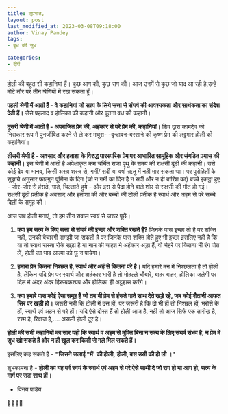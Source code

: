 ```yaml
---
title: सुप्रभात,
layout: post
last_modified_at: 2023-03-08T09:18:00
author: Vinay Pandey
tags:
- बुध की सुध

categories:
- दीर्घ
---
```

होली की बहुत सी कहानियां हैं। कुछ आग की, कुछ राग की। आज उनमें से कुछ जो याद आ रही है,उन्हें मोटे तौर पर तीन श्रेणियों में रख सकता हूँ। 

**पहली श्रेणी में आती हैं - वे कहानियां जो सत्य के लिये सत्ता से संघर्ष की आवश्यकता और सार्थकता का संदेश देती हैं।** जैसे प्रहलाद व होलिका की कहानी  और पूतना वध की कहानी। 

**दूसरी श्रेणी में आती हैं - अपराजित प्रेम की, अहंकार से परे प्रेम की, कहानियां।** शिव द्वारा कामदेव को निराकार रूप में  पुनर्जीवित करने से ले कर मथुरा- -वृन्दावन-बरसाने की कृष्ण प्रेम की लठ्ठमार होली की कहानियां।

**तीसरी श्रेणी है - अवसाद और हताशा के विरुद्ध पारस्परिक प्रेम पर आधारित सामूहिक और संगठित प्रयास की कहानी।** इस श्रेणी में आती है अपेक्षाकृत कम चर्चित राजा पृथु के समय की राक्षसी ढूंढी की कहानी। उसे कोई देव या मानव, किसी अस्त्र शस्त्र से, गर्मी/ सर्दी या वर्षा ऋतु में नही मार सकता था। पर पुरोहितों के सुझाये अनुसार फाल्गुन पूर्णिमा के दिन (जो न गर्मी का दिन है न सर्दी और न ही बारिश का) बच्चे इकट्ठा हुए -  जोर-जोर से हंसते, गाते, चिल्लाते हुये -  और इस से पैदा होने वाले शोर से राक्षसी की मौत हो  गई।  राक्षसी ढूंढी प्रतीक है अवसाद और हताशा की और बच्चों की टोली प्रतीक है स्वार्थ और अहम से परे सच्चे दिलों के समूह की।  

आज जब होली मनाएं, तो हम तीन सवाल स्वयं से जरूर पूछें। 
 
1.  **क्या हम सत्य के लिए सत्ता से संघर्ष की इच्छा और शक्ति रखते हैं?**  जिनके पास इच्छा तो है पर शक्ति नही, उनकी बेचारगी समझी जा सकती है पर जिनके पास शक्ति होते हुए भी इच्छा इसलिए नही है कि या तो स्वार्थ रास्ता रोके खड़ा है या नाम की चाहत मे अहंकार अड़ा हैं, वो चेहरे पर कितना भी रंग पोत लें, होली का भाव आत्मा को छू न पायेगा।

2.  **हमारा प्रेम कितना निश्छल है, स्वार्थ और अहं से कितना परे है।** यदि हमारे मन में निश्छलता है तो होली है, लेकिन यदि प्रेम पर स्वार्थ और अहंकार भारी है तो मोहल्ले चौबारे, बाहर बाहर, होलिका जलेगी पर दिल मे अंदर अंदर हिरण्यकश्यप और होलिका ही अट्टहास करेंगे।  

3. **क्या हमारे पास कोई ऐसा समूह है जो तब भी प्रेम से हंसते गाते साथ देते खड़े रहे, जब कोई शैतानी आफत सिर पर खड़ी हो।** जरूरी नही कि टोली में दस हों, पर जरूरी है कि दो भी हों तो निश्छल हों, भरोसे के हों, स्वार्थ एवं अहम से परे हों। यदि ऐसे दोस्त हैं तो होली आज है, नही तो आज सिर्फ एक तारीख है, रस्म है, रिवाज है,.... असली होली दूर है।

**होली की सभी कहानियों का सार यही कि स्वार्थ व अहम से मुक्ति बिना न सत्य के लिए संघर्ष संभव है, न  प्रेम में सुध खो सकते हैं और न ही खुल कर किसी से गले मिल सकते हैं।**

इसलिए कह सकते हैं -
**"जिसने जलाई "मैं' की होली,**
**होली, बस उसी की हो ली ।"**

शुभकामना है -
**होली का यह पर्व स्वयं के स्वार्थ एवं अहम से परे ऐसे साथी दे जो राग हो या आग हो, सत्य के मार्ग पर सदा साथ हों।** 

- विनय पांडेय

🙏🌷🌷🙏



